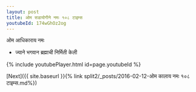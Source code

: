 ```yaml
---
layout: post
title: ओम सडायोगीने नमः १०८ टाइम्स
youtubeId: 174wGhOz2og
---
```

 
 
 ओम आधिकाराय नमः  
 
 -  ज्याने भगवान ब्रह्माची निर्मिती केली 
 
  
 
  
 
 
 
 
 
 


{% include youtubePlayer.html id=page.youtubeId %}
 
[Next]({{ site.baseurl }}{% link  split2/_posts/2016-02-12-ओम कालाय नमः १०८ टाइम्स.md%})
 
